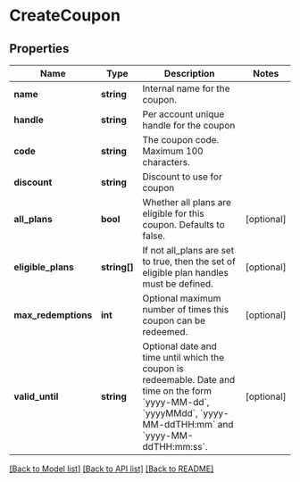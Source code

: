 # CreateCoupon

## Properties
 Name                | Type         | Description                                                                                                                                                                                            | Notes      
---------------------|--------------|--------------------------------------------------------------------------------------------------------------------------------------------------------------------------------------------------------|------------
 **name**            | **string**   | Internal name for the coupon.                                                                                                                                                                          |
 **handle**          | **string**   | Per account unique handle for the coupon                                                                                                                                                               |
 **code**            | **string**   | The coupon code. Maximum 100 characters.                                                                                                                                                               |
 **discount**        | **string**   | Discount to use for coupon                                                                                                                                                                             |
 **all_plans**       | **bool**     | Whether all plans are eligible for this coupon. Defaults to false.                                                                                                                                     | [optional] 
 **eligible_plans**  | **string[]** | If not all_plans are set to true, then the set of eligible plan handles must be defined.                                                                                                               | [optional] 
 **max_redemptions** | **int**      | Optional maximum number of times this coupon can be redeemed.                                                                                                                                          | [optional] 
 **valid_until**     | **string**   | Optional date and time until which the coupon is redeemable. Date and time on the form &#x60;yyyy-MM-dd&#x60;, &#x60;yyyyMMdd&#x60;, &#x60;yyyy-MM-ddTHH:mm&#x60; and &#x60;yyyy-MM-ddTHH:mm:ss&#x60;. | [optional] 

[[Back to Model list]](../../README.md#documentation-for-models) [[Back to API list]](../../README.md#documentation-for-api-endpoints) [[Back to README]](../../README.md)

